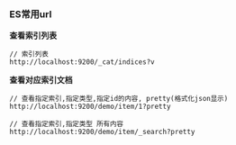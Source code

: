 ### ES常用url

**查看索引列表**

    // 索引列表
    http://localhost:9200/_cat/indices?v


**查看对应索引文档**

    // 查看指定索引,指定类型,指定id的内容, pretty(格式化json显示)
    http://localhost:9200/demo/item/1?pretty
    
    // 查看指定索引,指定类型 所有内容
    http://localhost:9200/demo/item/_search?pretty
    
    